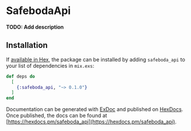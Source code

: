 # SafebodaApi

**TODO: Add description**

## Installation

If [available in Hex](https://hex.pm/docs/publish), the package can be installed
by adding `safeboda_api` to your list of dependencies in `mix.exs`:

```elixir
def deps do
  [
    {:safeboda_api, "~> 0.1.0"}
  ]
end
```

Documentation can be generated with [ExDoc](https://github.com/elixir-lang/ex_doc)
and published on [HexDocs](https://hexdocs.pm). Once published, the docs can
be found at [https://hexdocs.pm/safeboda_api](https://hexdocs.pm/safeboda_api).

